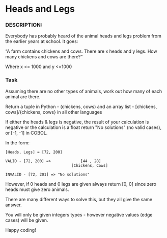 # Heads and Legs

### DESCRIPTION:

Everybody has probably heard of the animal heads and legs problem from the earlier years at school. It goes:

“A farm contains chickens and cows. There are x heads and y legs. How many chickens and cows are there?” 

Where x <= 1000 and y <=1000

###  Task

Assuming there are no other types of animals, work out how many of each animal are there.

Return a tuple in Python - (chickens, cows) and an array list - [chickens, cows]/{chickens, cows} in all other languages

If either the heads & legs is negative, the result of your calculation is negative or the calculation is a float return "No solutions" (no valid cases), or [-1, -1] in COBOL.

In the form:

```
[Heads, Legs] = [72, 200]

VALID - [72, 200] =>             [44 , 28]   
                             [Chickens, Cows]

INVALID - [72, 201] => "No solutions"
```

However, if 0 heads and 0 legs are given always return [0, 0] since zero heads must give zero animals.

There are many different ways to solve this, but they all give the same answer.

You will only be given integers types - however negative values (edge cases) will be given.

Happy coding!